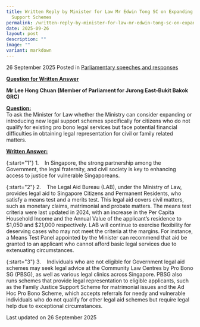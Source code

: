 ```yaml
---
title: Written Reply by Minister for Law Mr Edwin Tong SC on Expanding Legal
  Support Schemes
permalink: /written-reply-by-minister-for-law-mr-edwin-tong-sc-on-expanding-legal-support-schemes/
date: 2025-09-26
layout: post
description: ""
image: ""
variant: markdown
---
```

26 September 2025 Posted in [Parliamentary speeches and responses](/news/parliamentary-speeches) 

<b><u>Question for Written Answer</u></b>

**Mr Lee Hong Chuan (Member of Parliament for Jurong East-Bukit Bakok GRC)** 

<b><u>Question:</u></b>
<br>To ask the Minister for Law whether the Ministry can consider expanding or introducing new legal support schemes specifically for citizens who do not qualify for existing pro bono legal services but face potential financial difficulties in obtaining legal representation for civil or family related matters.

<b><u>Written Answer:</u></b>

{:start="1"}
1.&nbsp;&nbsp;&nbsp; In Singapore, the strong partnership among the Government, the legal fraternity, and civil society is key to enhancing access to justice for vulnerable Singaporeans.

{:start="2"}
2.&nbsp;&nbsp;&nbsp; The Legal Aid Bureau (LAB), under the Ministry of Law, provides legal aid to Singapore Citizens and Permanent Residents, who satisfy a means test and a merits test. This legal aid covers civil matters, such as monetary claims, matrimonial and probate matters. The means test criteria were last updated in 2024, with an increase in the Per Capita Household Income and the Annual Value of the applicant’s residence to $1,050 and $21,000 respectively. LAB will continue to exercise flexibility for deserving cases who may not meet the criteria at the margins. For instance, a Means Test Panel appointed by the Minister can recommend that aid be granted to an applicant who cannot afford basic legal services due to extenuating circumstances. 

{:start="3"}
3.&nbsp;&nbsp;&nbsp; Individuals who are not eligible for Government legal aid schemes may seek legal advice at the Community Law Centres by Pro Bono SG (PBSG), as well as various legal clinics across Singapore. PBSG also runs schemes that provide legal representation to eligible applicants, such as the Family Justice Support Scheme for matrimonial issues and the Ad Hoc Pro Bono Scheme, which accepts referrals for needy and vulnerable individuals who do not qualify for other legal aid schemes but require legal help due to exceptional circumstances. 

<p></p><p></p><p class="right-side-updated">Last updated on 26 September 2025</p>